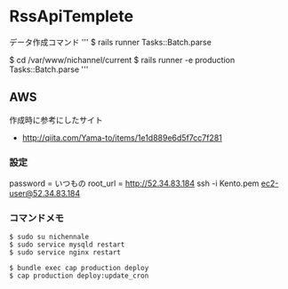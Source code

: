 # RssApiTemplete

データ作成コマンド
'''
$ rails runner Tasks::Batch.parse

$ cd /var/www/nichannel/current
$ rails runner -e production Tasks::Batch.parse
'''

## AWS
作成時に参考にしたサイト

- http://qiita.com/Yama-to/items/1e1d889e6d5f7cc7f281

### 設定
password = いつもの
root_url = http://52.34.83.184
ssh -i Kento.pem ec2-user@52.34.83.184

### コマンドメモ
```
$ sudo su nichennale
$ sudo service mysqld restart
$ sudo service nginx restart

$ bundle exec cap production deploy
$ cap production deploy:update_cron
```
